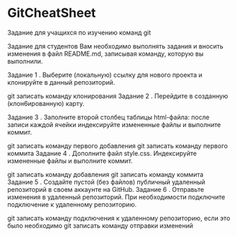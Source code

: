 # GitCheatSheet
Задание для учащихся по изучению команд git

Задание для студентов
Вам необходимо выполнять задания и вносить изменения в файл README.md, записывая команду, которую вы выполнили.

Задание 1 . Выберите (локальную) ссылку для нового проекта и клонируйте в данный репозиторий.

git записать команду клонирования
Задание 2 . Перейдите в созданную (клон6ированную) карту.

Задание 3 . Заполните второй столбец таблицы html-файла: после записи каждой ячейки индексируйте измененные файлы и выполните коммит.

git записать команду первого добавления
git записать команду первого коммита
Задание 4 . Дополните файл style.css. Индексируйте измененные файлы и выполните коммит.

git записать команду добавления
git записать команду коммита
Задание 5 . Создайте пустой (без файлов) публичный удаленный репозиторий в своем аккаунте на GitHub. Задание 6 . Отправьте изменения в удаленный репозиторий. При необходимости подключите подключение к удаленному репозиторию.

git записать команду подключения к удаленному репозиторию, если это было необходимо
git записать команду отправки изменений
